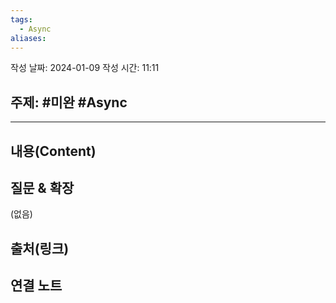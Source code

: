 ```yaml
---
tags:
  - Async
aliases:
---
```

작성 날짜: 2024-01-09
작성 시간: 11:11

## 주제: #미완 #Async 

----
## 내용(Content)


## 질문 & 확장

(없음)

## 출처(링크)


## 연결 노트










